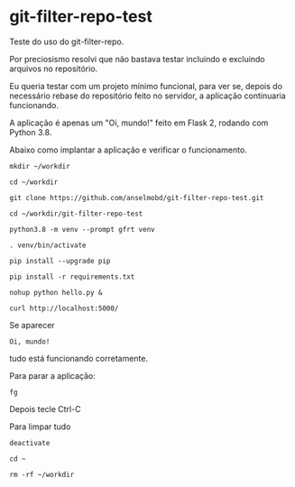 # git-filter-repo-test

Teste do uso do git-filter-repo.

Por preciosismo resolvi que não bastava testar incluindo e excluindo arquivos no repositório.

Eu queria testar com um projeto mínimo funcional, para ver se, depois do necessário rebase do repositório feito no servidor, a aplicação continuaria funcionando.

A aplicação é apenas um "Oi, mundo!" feito em Flask 2, rodando com Python 3.8.

Abaixo como implantar a aplicação e verificar o funcionamento.

```
mkdir ~/workdir

cd ~/workdir

git clone https://github.com/anselmobd/git-filter-repo-test.git

cd ~/workdir/git-filter-repo-test

python3.8 -m venv --prompt gfrt venv

. venv/bin/activate

pip install --upgrade pip

pip install -r requirements.txt

nohup python hello.py &

curl http://localhost:5000/
```

Se aparecer
```
Oi, mundo!
```
tudo está funcionando corretamente.

Para parar a aplicação:

```
fg
```

Depois tecle Ctrl-C

Para limpar tudo

```
deactivate

cd ~

rm -rf ~/workdir

```
